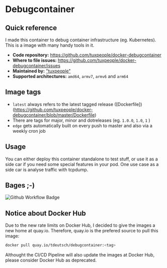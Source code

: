 # Debugcontainer
## Quick reference

I made this container to debug container infrastructure (eg. Kubernetes). 
This is a image with many handy tools in it.

* **Code repository:**
  https://github.com/tuxpeople/docker-debugcontainer
* **Where to file issues:**
  https://github.com/tuxpeople/docker-debugcontainer/issues
* **Maintained by:**
  ["tuxpeople"](https://github.com/tuxpeople)
* **Supported architectures:**
  ```amd64```, ```armv7```, ```armv6``` and ```arm64```

## Image tags
- ```latest``` always refers to the latest tagged release ([Dockerfile])(https://github.com/tuxpeople/docker-debugcontainer/blob/master/Dockerfile)
- There are tags for major, minor and dotreleases (eg. ```1.0.0```, ```1.0```, ```1``` )
- ```edge``` gets automatically built on every push to master and also via a weekly cron job

## Usage
You can either deploy this container standalone to test stuff, or use it as a side car if you need some special features in your pod. One use case as a side car is analyse traffic with tcpdump.

## Bages ;-)
![Github Workflow Badge](https://github.com/tuxpeople/docker-debugcontainer/actions/workflows/release.yml/badge.svg)

## Notice about Docker Hub
Due to the new rate limits on Docker Hub, I decided to give the images a new home at quay.io. Therefore, quay.io is the prefered source to pull this image:

```sh
docker pull quay.io/tdeutsch/debugcontainer:<tag>
```

Althought the CI/CD Pipeline will also update the images at Docker Hub, please consider Docker Hub as deprecated.